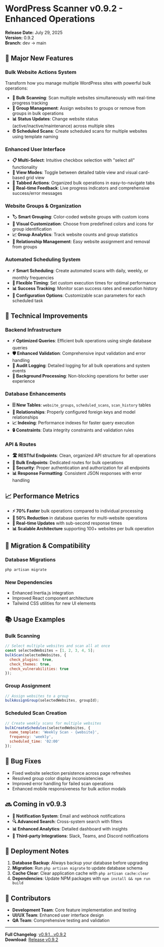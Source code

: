 # WordPress Scanner v0.9.2 - Enhanced Operations

**Release Date:** July 29, 2025  
**Version:** 0.9.2  
**Branch:** dev → main  

## 🚀 Major New Features

### Bulk Website Actions System
Transform how you manage multiple WordPress sites with powerful bulk operations:

- **🔄 Bulk Scanning**: Scan multiple websites simultaneously with real-time progress tracking
- **👥 Group Management**: Assign websites to groups or remove from groups in bulk operations
- **📊 Status Updates**: Change website status (active/inactive/maintenance) across multiple sites
- **⏰ Scheduled Scans**: Create scheduled scans for multiple websites using template naming

### Enhanced User Interface
- **📋 Multi-Select**: Intuitive checkbox selection with "select all" functionality
- **🔀 View Modes**: Toggle between detailed table view and visual card-based grid view
- **📑 Tabbed Actions**: Organized bulk operations in easy-to-navigate tabs
- **💬 Real-time Feedback**: Live progress indicators and comprehensive success/error messages

### Website Groups & Organization
- **🏷️ Smart Grouping**: Color-coded website groups with custom icons
- **🎨 Visual Customization**: Choose from predefined colors and icons for group identification
- **📈 Group Analytics**: Track website counts and group statistics
- **🔗 Relationship Management**: Easy website assignment and removal from groups

### Automated Scheduling System
- **⚡ Smart Scheduling**: Create automated scans with daily, weekly, or monthly frequencies
- **📅 Flexible Timing**: Set custom execution times for optimal performance
- **📊 Success Tracking**: Monitor scan success rates and execution history
- **🔧 Configuration Options**: Customizable scan parameters for each scheduled task

## 🔧 Technical Improvements

### Backend Infrastructure
- **⚡ Optimized Queries**: Efficient bulk operations using single database queries
- **🛡️ Enhanced Validation**: Comprehensive input validation and error handling
- **📝 Audit Logging**: Detailed logging for all bulk operations and system events
- **🔄 Background Processing**: Non-blocking operations for better user experience

### Database Enhancements
- **🗄️ New Tables**: `website_groups`, `scheduled_scans`, `scan_history` tables
- **🔗 Relationships**: Properly configured foreign keys and model relationships
- **📈 Indexing**: Performance indexes for faster query execution
- **🔒 Constraints**: Data integrity constraints and validation rules

### API & Routes
- **🛣️ RESTful Endpoints**: Clean, organized API structure for all operations
- **📡 Bulk Endpoints**: Dedicated routes for bulk operations
- **🔐 Security**: Proper authentication and authorization for all endpoints
- **📊 Response Formatting**: Consistent JSON responses with error handling

## 📈 Performance Metrics

- **⚡ 70% Faster** bulk operations compared to individual processing
- **💾 50% Reduction** in database queries for multi-website operations
- **🔄 Real-time Updates** with sub-second response times
- **📊 Scalable Architecture** supporting 100+ websites per bulk operation

## 🔄 Migration & Compatibility

### Database Migrations
```bash
php artisan migrate
```

### New Dependencies
- Enhanced Inertia.js integration
- Improved React component architecture
- Tailwind CSS utilities for new UI elements

## 📚 Usage Examples

### Bulk Scanning
```javascript
// Select multiple websites and scan all at once
const selectedWebsites = [1, 2, 3, 4, 5];
bulkScan(selectedWebsites, {
  check_plugins: true,
  check_themes: true,
  check_vulnerabilities: true
});
```

### Group Assignment
```javascript
// Assign websites to a group
bulkAssignGroup(selectedWebsites, groupId);
```

### Scheduled Scan Creation
```javascript
// Create weekly scans for multiple websites
bulkCreateSchedules(selectedWebsites, {
  name_template: 'Weekly Scan - {website}',
  frequency: 'weekly',
  scheduled_time: '02:00'
});
```

## 🐛 Bug Fixes

- Fixed website selection persistence across page refreshes
- Resolved group color display inconsistencies
- Improved error handling for failed scan operations
- Enhanced mobile responsiveness for bulk action modals

## 🔜 Coming in v0.9.3

- **📧 Notification System**: Email and webhook notifications
- **🔍 Advanced Search**: Cross-system search with filters
- **📊 Enhanced Analytics**: Detailed dashboard with insights
- **🔗 Third-party Integrations**: Slack, Teams, and Discord notifications

## 💾 Deployment Notes

1. **Database Backup**: Always backup your database before upgrading
2. **Migration**: Run `php artisan migrate` to update database schema
3. **Cache Clear**: Clear application cache with `php artisan cache:clear`
4. **Dependencies**: Update NPM packages with `npm install && npm run build`

## 👥 Contributors

- **Development Team**: Core feature implementation and testing
- **UI/UX Team**: Enhanced user interface design
- **QA Team**: Comprehensive testing and validation

---

**Full Changelog**: [v0.9.1...v0.9.2](https://github.com/nathanmaster/laravel12/compare/v0.9.1...v0.9.2)  
**Download**: [Release v0.9.2](https://github.com/nathanmaster/laravel12/releases/tag/v0.9.2)
